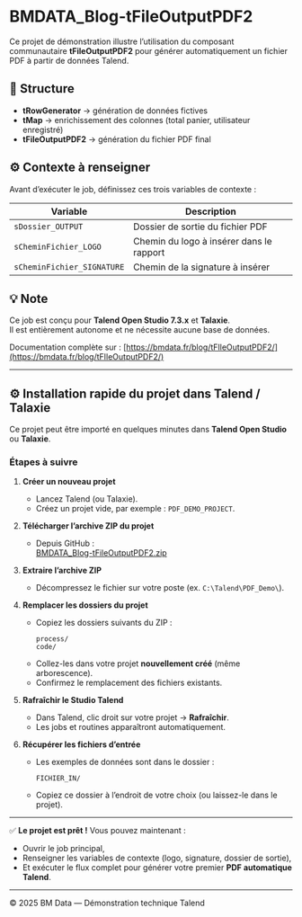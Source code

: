 # BMDATA_Blog-tFileOutputPDF2


Ce projet de démonstration illustre l’utilisation du composant communautaire **tFileOutputPDF2**
pour générer automatiquement un fichier PDF à partir de données Talend.

## 🧩 Structure

- **tRowGenerator** → génération de données fictives  
- **tMap** → enrichissement des colonnes (total panier, utilisateur enregistré)  
- **tFileOutputPDF2** → génération du fichier PDF final  

## ⚙️ Contexte à renseigner

Avant d’exécuter le job, définissez ces trois variables de contexte :

| Variable | Description |
|-----------|-------------|
| `sDossier_OUTPUT` | Dossier de sortie du fichier PDF |
| `sCheminFichier_LOGO` | Chemin du logo à insérer dans le rapport |
| `sCheminFichier_SIGNATURE` | Chemin de la signature à insérer |

## 💡 Note

Ce job est conçu pour **Talend Open Studio 7.3.x** et **Talaxie**.  
Il est entièrement autonome et ne nécessite aucune base de données.

Documentation complète sur : [https://bmdata.fr/blog/tFIleOutputPDF2/](https://bmdata.fr/blog/tFIleOutputPDF2/)

---

## ⚙️ Installation rapide du projet dans Talend / Talaxie

Ce projet peut être importé en quelques minutes dans **Talend Open Studio** ou **Talaxie**.

### Étapes à suivre

1. **Créer un nouveau projet**
   - Lancez Talend (ou Talaxie).
   - Créez un projet vide, par exemple : `PDF_DEMO_PROJECT`.

2. **Télécharger l’archive ZIP du projet**
   - Depuis GitHub :  
     [BMDATA_Blog-tFileOutputPDF2.zip](https://github.com/mbodetdata/BMDATA_Blog-tFileOutputPDF2/archive/refs/heads/main.zip)

3. **Extraire l’archive ZIP**
   - Décompressez le fichier sur votre poste (ex. `C:\Talend\PDF_Demo\`).

4. **Remplacer les dossiers du projet**
   - Copiez les dossiers suivants du ZIP :
     ```
     process/
     code/
     ```
   - Collez-les dans votre projet **nouvellement créé** (même arborescence).
   - Confirmez le remplacement des fichiers existants.

5. **Rafraîchir le Studio Talend**
   - Dans Talend, clic droit sur votre projet → **Rafraîchir**.
   - Les jobs et routines apparaîtront automatiquement.

6. **Récupérer les fichiers d’entrée**
   - Les exemples de données sont dans le dossier :
     ```
     FICHIER_IN/
     ```
   - Copiez ce dossier à l’endroit de votre choix (ou laissez-le dans le projet).

---

✅ **Le projet est prêt !**
Vous pouvez maintenant :
- Ouvrir le job principal,  
- Renseigner les variables de contexte (logo, signature, dossier de sortie),  
- Et exécuter le flux complet pour générer votre premier **PDF automatique Talend**.

---


© 2025 BM Data — Démonstration technique Talend
